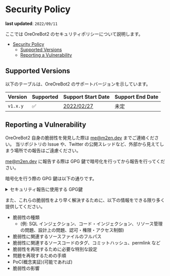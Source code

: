 # Security Policy

**last updated**: `2022/09/11`

ここでは OreOreBot2 のセキュリティポリシーについて説明します。

- [Security Policy](#security-policy)
  - [Supported Versions](#supported-versions)
  - [Reporting a Vulnerability](#reporting-a-vulnerability)

## Supported Versions

以下のテーブルは、OreOreBot2 のサポートバージョンを示しています。

| Version  | Supported | Support Start Date                                                        | Support End Date |
| -------- | --------- | ------------------------------------------------------------------------- | ---------------- |
| `v1.x.y` | ✅        | [2022/02/27](https://github.com/approvers/OreOreBot2/releases/tag/v1.0.0) | 未定             |

## Reporting a Vulnerability

OreOreBot2 自身の脆弱性を発見した際は [me@m2en.dev](mailto:me@m2en.dev) までご連絡ください。
当リポジトリの Issue や、Twitter の公開スレッドなど、外部から見えてしまう場所での報告はご遠慮ください。

[me@m2en.dev](mailto:me@m2en.dev) に報告する際は GPG 鍵で暗号化を行ってから報告を行ってください。

暗号化を行う際の GPG 鍵は以下の通りです。

<details><summary>セキュリティ報告に使用する GPG鍵</summary><div>

fingerprint = `6E23 C654 C587 E55D FAFA 8D47 15DB 72F0 6F2A CC5C`

```
-----BEGIN PGP PUBLIC KEY BLOCK-----

mQINBGJIMEMBEACUM1K1fc/+jAkqI/7lYwwMxiplvKl8ZseVQ2XgulAxOFYVsqPt
1kHhv6KtPijRvot87Zbqn9XH0diak3uMiqKi3yzqNtHbwf0B5Bnhmx9NYRY5oQBu
PyoO7U9rKxJvRQpkMCQDNPJpHXUVsAVFEZRVfOqXabjrJVAtVstWMDkNGx2+vRUX
3EcylbBPZxkEq74QZlGJhRBvMjcMIxWqvMxDqTGpX0YNhYp/FIevHE4u7OVUIg9L
1q1OKj0AYVnqsZHlhkHjEopXYahcMfV41JNF5Wl8Pld2oO9J73ABtkfnJo5Xgn46
pO3y+VPdRWzJnrtIUE4rHyH6u+wWs0E4/tdZvoxcHWFbRRMfSQ4BVhICmaXFjLiv
Fi1Kjn2glvwm/iiMcEvL6cWID3HNQ0TqIU/RaTIGPI9/K31nTBDynRRmCcsQ3s2l
peELJBAIF8MVGZUmu6e4HjTHccWzxGJ5Lrr1NBZU2R1t77s6QFYZ509/9hWyJ8LW
TgDdlAA7Iy/TY06rdW93BikxlgWokq6pizK1sWlG17EKEu4DZG6UGPH6g0D0ACt5
gqw+iesmer3NJ3sel3wIL55R0MXvGf/GVWTGikyu0i4XD+cHCNg3lnc/ZOE4Ea9m
PzkOYUM9arJTvg+VpFQ42yebu4IJdLT1tw8HhdiaPYAAcVLReIkbu92hJwARAQAB
tBhTYWt1bWEgU2hvIDxtZUBtMmVuLmRldj6JAk4EEwEIADgWIQRuI8ZUxYflXfr6
jUcV23LwbyrMXAUCYvuuUwIbAwULCQgHAgYVCgkICwIEFgIDAQIeAQIXgAAKCRAV
23LwbyrMXJi3D/4kIAlFtjiPxKZq4EiVC6CYF8c0VO4IWVXnq48wM0kgoBykTJNV
nLBjpH27xObkEUFDj2U8N6xIv0O6AeP1CIsrEI1nkcega6Q4ElZ8vYKJ/UCYLD2g
wzduG/GN+a44bZcw3SWFlVbhZ0uDAqs4uD2L6uiXOlEkmyoQk5iXsM0OpBW3kBJl
GSaFPG+cknCFrhF/pyPBV1KyTjpewGpQpzJTF7ChKlk/0YgsrOi19TDkj8ZSpg+8
OVJlvlCQK4g/58eRr5OzPraX+YaslUaDGRza8hgzAAnpJ7O3CEkORd7ciY49buCt
inLMz9f1xd8foPC9JUkFurx/geAO5VKjHyVYG+AXF5D7PCx7Aw81CXSO8dYVSVqI
hoxWAzG+Zl9TJbZHz6T96dy9MRhwvLvNqYpmGwe8FdXfdPLEJV3yri8D0mxiC0Wp
ynkEAJ6niQZJq6hLqNVLD/qQkSwzk+S1F91D1nsqTPx9MH6HHybvzZ1jb5dzsBj/
2FWKcACbNSzMo4HUpwqf9Dzt3pMAbJ6RuyAkCKoLWY3IjfpU7OMwV3d1z4Dbd4Rx
xo583OF/koY0NZHGSjAJdIrDp44nYkprMZwp8ThwOw7dQlXracjtfQj/lbB3rczV
c6kZ1cm/Y8F+1oe/fU+FOAzYYELwL+BfWG/UGmemb0BmPREhisc+J2RNt7kCDQRi
SDBDARAA57Cf5MqBu5645Vg3uH5uM1Ik96jmQYe2s5x4ylBHDOhd91oL1an3SFF3
0MvAoAQaz4+FSL5NGG0A9LJMIFklXPm9t7h7UGb52B9JvqsjV5zNgUNZ6Si9SMAB
fNCHRD3pw1U0uZInRRky6cx0gOWUIFVfc1gMEDxs/S80CSSDFh8b6L58IWIJPArP
CBZuguq0Eavcpa6zjmf1WndQXJxvN4Gc1G4yW/G7FnnatRMFKTV/0wfMVYafdUbC
7mMoOjVdb2G01NJFuNaSaXGJL2mZuUZhmTgXhBmESZR8LtnfIXA1hZ5h4+MIX/xd
/d3UDEYxBmcFlnnRTaKvo21bJiiCcNMy90IbJlbAhvqL9TAJrGjKluToopUSforI
WKblGBU7IdFbkZfa9U+5qbR8JtRXgj3HXx5RD430MIDM+EVjyrZxwQe5XXlXzAoL
ZBtEgXDFfxQarjMV2oKJkpC2x6wOpz6RvhEzMG7OmoLvQIZwW668pzMKZloYPuI9
RGdMauonQ2GLHW4dk25fz/8V0zc35jdgXv7eYWfBSVgt7zLO4Pla9jMRG/Y0bi23
ZvajJy0681VvuixQIxnoqpJILlB7CC9Rt7x8ntahfDsSX1pjs4KqlprMmaJMbHmp
GxP2rl0LpWA3xvQVzSD0XqlIwGcWSzqF+qGTtALPNxOQxnmAi1sAEQEAAYkCNgQY
AQgAIBYhBG4jxlTFh+Vd+vqNRxXbcvBvKsxcBQJiSDBDAhsMAAoJEBXbcvBvKsxc
QIEP/3MeE96pqI8S7oGddTnyzRzCBss/L4qrjnDnoOL9iT4RF48Z9BhV2g92/p/n
eGpOtwEZUMavRpnts9A/+4HCgtNkeS5ABod6E2A713UU4/pPT5dDYJWTl3heWO9J
bkgCu2SwMuHL1qVYdXd8MEeItB0sBC7uuFMpgjgATYQxD3nkvO0hX2SrCVhdcNgJ
xbSTXb7fKUje/bZ8wTA2jRPNa0qPOVLJ48FLJF+XX+UTC4dnNDyNcdx/VX3/oGoe
trFbkb+g/5sVsyFSi8W7983Zy4rI7tGQB3p8thREW03GhmfDi7d1EMhn/gik4ApD
cziP6zJPzR+1pOfwiwUl+ZbH/OZJNOF942VmyDszsxhTrq9yi92rEOs2iL1bv0BJ
rr0LBxJcJXIdJ85bjoKvoberUEnGGKpjgbki96ywgnPMQSDeRYofcQ4S1TVQQogH
EVT8qnOKb9KV4PD89W9fT1vmPHdS5U8ZhmLKkFwLNO4DBc5dmtiuAY4Vm4UMfHug
w3xFGO+aNKzYvAZcsZLY1Yv6QjWKvAkYijHYbFHdh2DoX2qEndZ4+xK7nt9i+sQ/
VMmKAfLkT+Z5KHTzdJHuAwPC5SuzqQPO1lMcisDoNCErr6007OvGjgltqFNLbkBs
P39iOuNpPZR7oDJr5TNqsIwLipaM22DFYXzShK7jVb72LQ7WuQINBGJIMX4BEAC6
meLcvhZMSsTkfTdUYAnsxrNRwjl7LUXXTKnXDK3HlwU3hX4BL1a9R3h2qBAoPx6m
8lKQO5Z9PGgigY9SZ+IErlyrPA4uqbAm+MJWS/5w929Tj5JM6VWVsCnElvhB/EXi
6EjmVZhRJXNeXrZl1grqooQ/7AhYvJsdBM7vSo1HBbKDKk7u2jkX4NMEmoZ133Ip
mRIkM7ofIypog77EY5SQcIs6UADzs9phGtd4CSlf0IBsvr6Fqu4mwXmfw8IsdExT
9jD+UKWqaVzRzJ6yMEBnbwjF+uoRB6PaP+ebxcfqHAUxrYzUQAJMo7Bh8l/iIqRJ
ix+axbfuOve7zdI02fUNpgZiD6Lr+1NL0IRCJUd4aHcoqZ68Vfpsw9iPKCNZOPGQ
EviecKmsp1uJ+DjKSaXS42uutZdOFJpIiearup1/15YMPAn21HABYd5h4xOaoSZD
go3A9eQLzeIjpMCo3F/ihsEOTQDLtTYjMxuvJeFVYNorMS2Um0dE2JA2Ff+U3+qs
RauHqgeSDsCJxRFChTOpNriVuCO6BOA2ZUIWKOwl/i24otMCCAwx4ppBt+jl7Rwp
lu25Doj4vsfdcRZFNHJxLv4nzRv2AXQaXKQ5CXcS6yYr3Z+FTxhNGA0BHCRWw/mu
FEfnm2v+MvsJBNbWWxx/dEnInNg6998ld2vwNLMPUwARAQABiQRsBBgBCAAgFiEE
biPGVMWH5V36+o1HFdty8G8qzFwFAmJIMX4CGwICQAkQFdty8G8qzFzBdCAEGQEI
AB0WIQR1UT6YcrelvD9ZIGEGVbFKgK0h9gUCYkgxfgAKCRAGVbFKgK0h9jOYD/9L
Kfx5J+y5lf4DKi1jidzGphK3ZHlT3ugRsLCk2+jcW7oHJIcnFHRZ3ZsdC+WSy6V5
tGiSfJUhZmh0NfHegBx2iDbXFytJsG14J7QWWB0wWtRwGX1Mt0F1fpmS7ZBl0fMt
M7KokeJdK8nX3NnKQ9p0e7cfN/IuTjqa0bZkmJTsHAw/GB+Pn3XzLetkDjjiLujJ
H+CyzNZDM66Ur/Zw2ZQHj1XdZGBv6S9eMulH7s+av061P9VvXJOijH0c+lFBq7ML
FwkodH9YD4uUjRQ7mb+BWw1WHdbdB8D9zi+b2DHZkiJLMHmZsPfrbQvEhf6Obi9m
vAJX9Aidg9IGhv0RYpX2AgK5OUweQ0+0zQm3H62pXYgwlSViqVQg5+B6uVtGZs8f
HbpFGNMT0aDNvXAojOgKomTfLFwovz4TRrSbKzAwf2NbaD+iUMc3rs0a7bLtGwtP
WqZmu8jt2cPPA9axyLllp5IcaaFw/bOduuAaSsGhbCsmTENVYNjVKjAVGq6RBC/b
Btx6Lk7bsmHSM5CxBftxwcUDMbFqiJRekBrT1f88XbOLh2rswOtQBpLIM6WiT2yk
xETQxkKaukEk2HpNliRkfbrLf3hDwkePClG61yqoZsb+4T9FuWYxWuifm8sRORM/
bfspA2SdLPGqUVB/XN7j9expTGiWRczjIY+hQ8ODLqqfEACLT2rbz1a5TEjPVx1N
zg4fgy6N49AshHM15ick9l8/jk540nLONJMYhhygR2O8qIcBTFF71s3bKTdlRmgz
aCJbXXb/aM/qZKYyF6CzbnGqxM5xl5PE+gfYnByIRXSKD09IdtVO6QJWHByjlmur
qhS/sb7GevXqmvmAnxeTJ5xg7zA9oSA8yFSwQW2bbhBXNngHCTTAqQG2I/L51cVu
vJCbeqEkaQ3tqgRhjb0JmRI/osdLw0N5kq65gUdqcUjLEuqsrgHdmLtWOm5/CJTp
V+xphUI332nmc37f/rHCxQX1v0FBxCYMKA3PIjIQPacDuPeij9iIEzG794NGCBqP
M2Ez3xtWkikiVEexLwLpqnRwFuqw98uWQrGAYp1DgrJyf13U1wASqR+ETDLWouXg
XSl9KtjEiGZfzZZ/6Yfyi7kIaK7rpN5e/eTWIsYPr02ATIK1EBgas3UM9g/XiOAO
SCvtw/awDdTee8DBpXE7rJIVUlTxMkrEOHwRR/UPrFhgQQ6x/Cw0rFjqWin3bToC
2XtGmWYw7ezfqqdGROcFef0bYm+sKYoW2RouavkEQ+xr3apWpLyW02UkBSAxpzgd
E3LpxESuzziexs17z+VIATa6MSnyJ5wiCwC3vWypYQrZNonh07GH8c9imcVLHG7w
iQ/XEs73TqpW0J9rqN/ZKhtNg7gzBGMeBdMWCSsGAQQB2kcPAQEHQNi+ne6Go/KM
uatXjfS3+JqE/jn+4YrmAbiXTadOEtcjiQKzBBgBCAAmFiEEbiPGVMWH5V36+o1H
Fdty8G8qzFwFAmMeBdMCGwIFCQHUnzAAgQkQFdty8G8qzFx2IAQZFggAHRYhBA3B
Q6GC5u2wx3Hysq6X0h2Ced76BQJjHgXTAAoJEK6X0h2Ced76awMA/2AE1IUMnjzc
Dfokq+gi0IqVR2J0eJKoOhGmYfwLS9bZAP9z/pgPQagIYXz/ZDegbQgmDsNNvalC
9jX4Mf3GUZowBMNID/9j0X63Wm4xN+XqCPqKa1nsKp9zfNy5gcH0wuMqr0EBX534
D5ygb93LXLL8aAFyME5a9RHpDFxnHwjjMwPkRwWGkXG6QBgkPBEzDi3kLArgCjPl
R1hWmiE/vPVgO/CBOu2PTX7SGTAc4FvGDErrBz0vHiTBgmJDjyQ0TIG4tiLJSdqS
e8M2TeTSolywMiFObsywHmLPAKZ9L8/nLSGvDaUdwEdOwHHGfrIc+8KFfLstn/SZ
4Tw+YmliboRd4f/JJCfm7x109MI3RuZh2BB9XV5oU9VusxujqsDzAv5RPve80eB9
WSpexEOKsMrAHffNVpa3GIRrfn/7wCHrmptDrm0nXFFC9HYibz9PJk2LR0qWfj76
rf5yHeManxY43CMGICog7+EOKXhmXusVFcTl3zUfwNref/YAQy+Z7/REezrxbYoF
NOdVURaKBBLvBo+S1nC5T3w81KmJwe4eGaPyp6vX/0gvyUy5NP7yatVKDbOIVJqi
V59pCO1vEeaRmzS5eI9vcmod3kyHi6BeI73mJoUpADMBHT87wIlSi0XYQgKYKs2v
hNskCW960IaQLLFPQhs5mSg+iwo3ZR7fYDzW3a/ONbQbu7BStf+QRXXm1QrHdGNG
F2zRz1uIVojLKbaqxzM1WjUYZSKmOEWenK+tWumvBRAsTG8kE22h+6FzlIPLEw==
=HnDf
-----END PGP PUBLIC KEY BLOCK-----
```

</div></details>

また、これらの脆弱性をより早く解決するために、以下の情報をできる限り多く提供してください。

- 脆弱性の種類
  - (例: SQL インジェクション、コード・インジェクション、リソース管理の問題、設計上の問題、認可・権限・アクセス制御)
- 脆弱性に関連するソースファイルのフルパス
- 脆弱性に関連するソースコードのタグ、コミットハッシュ、permlink など
- 脆弱性を再現するために必要な特別な設定
- 問題を再現するための手順
- PoC(概念実証)(可能であれば)
- 脆弱性の影響
